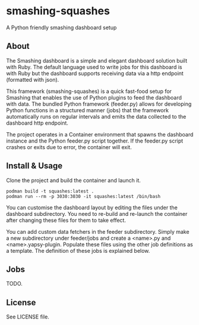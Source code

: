 # smashing-squashes

A Python friendly smashing dashboard setup

## About

The Smashing dashboard is a simple and elegant dashboard solution built
with Ruby. The default language used to write jobs for this dashboard
is with Ruby but the dashboard supports receiving data via a http
endpoint (formatted with json).

This framework (smashing-squashes) is a quick fast-food setup for
Smashing that enables the use of Python plugins to feed the dashboard
with data. The bundled Python framework (feeder.py) allows for
developing Python functions in a structured manner (jobs) that the
framework automatically runs on regular intervals and emits the data
collected to the dashboard http endpoint.

The project operates in a Container environment that spawns the
dashboard instance and the Python feeder.py script together. If the
feeder.py script crashes or exits due to error, the container will
exit.

## Install & Usage

Clone the project and build the container and launch it.

```
podman build -t squashes:latest .
podman run --rm -p 3030:3030 -it squashes:latest /bin/bash
```

You can customise the dashboard layout by editing the files under the
dashboard subdirectory. You need to re-build and re-launch the container
after changing these files for them to take effect.

You can add custom data fetchers in the feeder subdirectory. Simply
make a new subdirectory under feeder/jobs and create a &lt;name&gt;.py
and &lt;name&gt;.yapsy-plugin. Populate these files using the other job
definitions as a template. The definition of these jobs is explained
below.

## Jobs

TODO.

## License

See LICENSE file.

